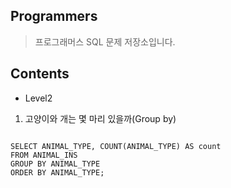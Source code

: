 ## Programmers
> 프로그래머스 SQL 문제 저장소입니다. 

## Contents
* Level2
1. 고양이와 개는 몇 마리 있을까(Group by)
<pre><code>
SELECT ANIMAL_TYPE, COUNT(ANIMAL_TYPE) AS count
FROM ANIMAL_INS
GROUP BY ANIMAL_TYPE
ORDER BY ANIMAL_TYPE;
</code></pre> 
